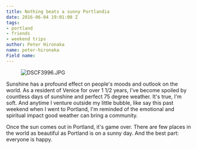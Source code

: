 ```yaml
---
title: Nothing beats a sunny Portlandia
date: 2016-06-04 19:01:00 Z
tags:
- portland
- friends
- weekend trips
author: Peter Hironaka
name: peter-hironaka
Field name: 
---
```


<figure> <img src="/uploads/DSCF3996.JPG" alt="DSCF3996.JPG"> </figure>
 
Sunshine has a profound effect on people's moods and outlook on the world. As a resident of Venice for over 1 1/2 years, I've become spoiled by countless days of sunshine and perfect 75 degree weather. It's true, I'm soft. And anytime I venture outside my little bubble, like say this past weekend when I went to Portland, I'm reminded of the emotional and spiritual impact good weather can bring a community.

Once the sun comes out in Portland, it's game over. There are few places in the world as beautiful as Portland is on a sunny day. And the best part: everyone is happy. 

